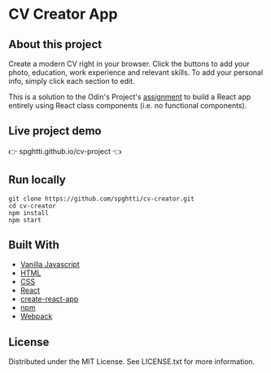 # CV Creator App

## About this project

Create a modern CV right in your browser. Click the buttons to add your photo, education, work experience and relevant skills. To add your personal info, simply click each section to edit.

This is a solution to the Odin's Project's [assignment](https://www.theodinproject.com/paths/full-stack-javascript/courses/javascript/lessons/cv-application) to build a React app entirely using React class components (i.e. no functional components).

## Live project demo
:point_right: spghtti.github.io/cv-project :point_left:

## Run locally

```
git clone https://github.com/spghtti/cv-creator.git
cd cv-creator
npm install
npm start
```

## Built With

- [Vanilla Javascript](https://developer.mozilla.org/en-US/docs/Web/JavaScript)
- [HTML](https://developer.mozilla.org/en-US/docs/Web/HTML)
- [CSS](https://developer.mozilla.org/en-US/docs/Web/CSS)
- [React](https://reactjs.org/)
- [create-react-app](https://create-react-app.dev/)
- [npm](https://www.npmjs.com/)
- [Webpack](https://webpack.js.org/)


## License

Distributed under the MIT License. See LICENSE.txt for more information.